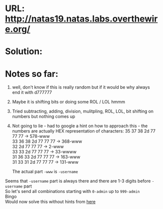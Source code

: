 # URL: http://natas19.natas.labs.overthewire.org/

# Solution:

# Notes so far:

1. well, don't know if this is really random but if it would be why always end it with d777777
2. Maybe it is shifting bits or doing some ROL / LOL hmmm
3. Tried subtracting, adding, division, mulitpling, ROL, LOL, bit shifting on numbers but nothing comes up
4. Not going to lie - had to google a hint on how to approach this - the numbers are actually HEX representation of characters:
   35 37 38 2d 77 77 77 -> 578-www  
   33 36 38 2d 77 77 77 -> 368-www  
   32 2d 77 77 77 -> 2-www  
   33 33 2d 77 77 77 -> 33-wwww  
   31 36 33 2d 77 77 77 -> 163-www  
   31 33 31 2d 77 77 77 -> 131-www

   The actual part `-www` is `-username`

Seems that `-username` part is always there and there are 1-3 digits before `-username` part  
So let's send all combinations starting with `0-admin` up to `999-admin`  
Bingo  
Would now solve this without hints from [here](http://floatingbytes.blogspot.com/2014/10/wargames-natas-19.html)
